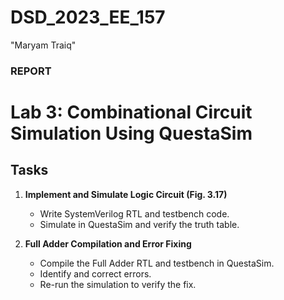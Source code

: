 # DSD_2023_EE_157
"Maryam Traiq"
### REPORT
# Lab 3: Combinational Circuit Simulation Using QuestaSim

## Tasks
1. **Implement and Simulate Logic Circuit (Fig. 3.17)**  
   - Write SystemVerilog RTL and testbench code.  
   - Simulate in QuestaSim and verify the truth table.  

2. **Full Adder Compilation and Error Fixing**  
   - Compile the Full Adder RTL and testbench in QuestaSim.  
   - Identify and correct errors.  
   - Re-run the simulation to verify the fix.  
